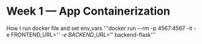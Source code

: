 # Week 1 — App Containerization

How I run docker file and set env_vars
'''docker run --rm -p 4567:4567 -it  -e FRONTEND_URL='*' -e BACKEND_URL='*' backend-flask'''
